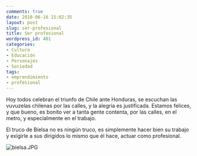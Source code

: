 ```yaml
---
comments: true
date: 2010-06-16 15:02:35
layout: post
slug: ser-profesional
title: Ser profesional
wordpress_id: 401
categories:
- Cultura
- Educación
- Personajes
- Sociedad
tags:
- emprendimiento
- profesional
---
```


Hoy todos celebran el triunfo de Chile ante Honduras, se escuchan las vuvuzelas chilenas por las calles, y la alegría es justificada. Estamos felices, y que bueno, es bonito ver a tanta gente contenta, por las calles, en el metro, y especialmente en el trabajo.

  


El truco de Bielsa no es ningún truco, es simplemente hacer bien su trabajo y exigirle a sus dirigidos lo mismo que él hace, actuar como profesional.

  


![bielsa.JPG](http://www.lnds.net/blog/images/bielsa.JPG)

  


  




